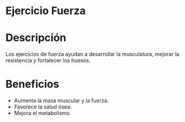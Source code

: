 # Ejercicio Fuerza

# Descripción
Los ejercicios de fuerza ayudan a desarrollar la musculatura, mejorar la resistencia y fortalecer los huesos.

# Beneficios
- Aumenta la masa muscular y la fuerza.
- Favorece la salud ósea.
- Mejora el metabolismo.